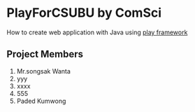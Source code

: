 # PlayForCSUBU by ComSci
How to create web application with Java using [play framework](http://www.playframework.com)

## Project Members
1. Mr.songsak Wanta
2. yyy
3. xxxx
4. 555
9. Paded Kumwong
